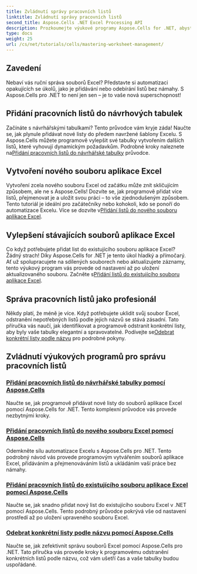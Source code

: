 ```yaml
---
title: Zvládnutí správy pracovních listů
linktitle: Zvládnutí správy pracovních listů
second_title: Aspose.Cells .NET Excel Processing API
description: Prozkoumejte výukové programy Aspose.Cells for .NET, abyste zvládli automatizaci Excelu. Naučte se programově přidávat/odebírat listy v nových nebo stávajících souborech aplikace Excel.
type: docs
weight: 25
url: /cs/net/tutorials/cells/mastering-worksheet-management/
---
```

## Zavedení

Nebaví vás ruční správa souborů Excel? Představte si automatizaci opakujících se úkolů, jako je přidávání nebo odebírání listů bez námahy. S Aspose.Cells pro .NET to není jen sen – je to vaše nová superschopnost!  

## Přidání pracovních listů do návrhových tabulek  

 Začínáte s návrhářskými tabulkami? Tento průvodce vám kryje záda! Naučte se, jak plynule přidávat nové listy do předem navržené šablony Excelu. S Aspose.Cells můžete programově vylepšit své tabulky vytvořením dalších listů, které vyhovují dynamickým požadavkům. Podrobné kroky naleznete na[Přidání pracovních listů do návrhářské tabulky](./adding-worksheets-to-designer-spreadsheet/) průvodce.  

## Vytvoření nového souboru aplikace Excel  

 Vytvoření zcela nového souboru Excel od začátku může znít skličujícím způsobem, ale ne s Aspose.Cells! Dozvíte se, jak programově přidat více listů, přejmenovat je a uložit svou práci – to vše zjednodušeným způsobem. Tento tutoriál je ideální pro začátečníky nebo kohokoli, kdo se ponoří do automatizace Excelu. Více se dozvíte v[Přidání listů do nového souboru aplikace Excel](./adding-worksheets-to-new-excel-file/).  

## Vylepšení stávajících souborů aplikace Excel  

 Co když potřebujete přidat list do existujícího souboru aplikace Excel? Žádný strach! Díky Aspose.Cells for .NET je tento úkol hladký a přímočarý. Ať už spolupracujete na sdílených souborech nebo aktualizujete záznamy, tento výukový program vás provede od nastavení až po uložení aktualizovaného souboru. Začněte s[Přidání listů do existujícího souboru aplikace Excel](./adding-worksheets-to-existing-excel-file/).  

## Správa pracovních listů jako profesionál  

 Někdy platí, že méně je více. Když potřebujete uklidit svůj soubor Excel, odstranění nepotřebných listů podle jejich názvů se stává zásadní. Tato příručka vás naučí, jak identifikovat a programově odstranit konkrétní listy, aby byly vaše tabulky elegantní a spravovatelné. Podívejte se[Odebrat konkrétní listy podle názvu](./remove-specific-worksheets-by-name/) pro podrobné pokyny.  

## Zvládnutí výukových programů pro správu pracovních listů
### [Přidání pracovních listů do návrhářské tabulky pomocí Aspose.Cells](./adding-worksheets-to-designer-spreadsheet/)
Naučte se, jak programově přidávat nové listy do souborů aplikace Excel pomocí Aspose.Cells for .NET. Tento komplexní průvodce vás provede nezbytnými kroky.
### [Přidání pracovních listů do nového souboru Excel pomocí Aspose.Cells](./adding-worksheets-to-new-excel-file/)
Odemkněte sílu automatizace Excelu s Aspose.Cells pro .NET. Tento podrobný návod vás provede programovým vytvářením souborů aplikace Excel, přidáváním a přejmenováváním listů a ukládáním vaší práce bez námahy.
### [Přidání pracovních listů do existujícího souboru aplikace Excel pomocí Aspose.Cells](./adding-worksheets-to-existing-excel-file/)
Naučte se, jak snadno přidat nový list do existujícího souboru Excel v .NET pomocí Aspose.Cells. Tento podrobný průvodce pokrývá vše od nastavení prostředí až po uložení upraveného souboru Excel.
### [Odebrat konkrétní listy podle názvu pomocí Aspose.Cells](./remove-specific-worksheets-by-name/)
Naučte se, jak zefektivnit správu souborů Excel pomocí Aspose.Cells pro .NET. Tato příručka vás provede kroky k programovému odstranění konkrétních listů podle názvu, což vám ušetří čas a vaše tabulky budou uspořádané.